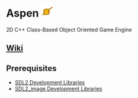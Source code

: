 # Aspen ![Icon](https://github.com/BtheDestroyer/Aspen/raw/master/Aspen_Logo.32.png)

2D C++ Class-Based Object Oriented Game Engine

## [Wiki](https://bthedestroyer.github.io/Aspen/)

## Prerequisites

  * [SDL2 Development Libraries](https://www.libsdl.org/download-2.0.php)
  * [SDL2_image Development Libraries](https://www.libsdl.org/projects/SDL_image/)
